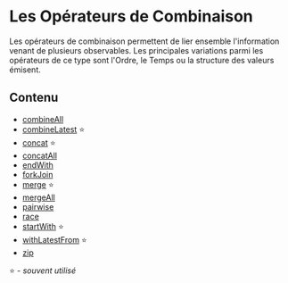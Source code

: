 # Les Opérateurs de Combinaison

Les opérateurs de combinaison permettent de lier ensemble l'information venant de plusieurs observables. Les principales variations parmi les opérateurs de ce type sont l'Ordre, le Temps ou la structure des valeurs émisent.

## Contenu


- [combineAll](combineall.md)
- [combineLatest](combinelatest.md) :star:
- [concat](concat.md) :star:
- [concatAll](concatall.md)
- [endWith](endwith.md)
- [forkJoin](forkjoin.md)
- [merge](merge.md) :star:
- [mergeAll](mergeall.md)
- [pairwise](pairwise.md)
- [race](race.md)
- [startWith](startwith.md) :star:
- [withLatestFrom](withlatestfrom.md) :star:
- [zip](zip.md)

:star: - _souvent utilisé_
